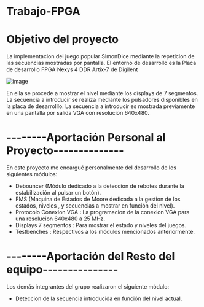 # Trabajo-FPGA
# Objetivo del proyecto
La implementacion del juego popular SimonDice mediante la repeticion de las secuencias mostradas por pantalla.
El entorno de desarrollo es la Placa de desarrollo FPGA Nexys 4 DDR Artix-7 de Digilent

![image](https://user-images.githubusercontent.com/62206349/120924240-e9a0e680-c6d2-11eb-8237-0b0ce9e3bd05.png)

En ella se procede a mostrar el nivel mediante los displays de 7 segmentos. 
La secuencia a introducir se realiza mediante los pulsadores disponibles en la placa de desarrolllo.
La secuencia a introducir es mostrada previamente en una pantalla por salida VGA con resolucion 640x480.

# --------Aportación Personal al Proyecto--------------
En este proyecto me encargué personalmente del desarrollo de los siguientes módulos:
- Debouncer (Módulo dedicado a la deteccion de rebotes durante la estabilización al pulsar un botón).
- FMS (Maquina de Estados de Moore dedicada a la gestion de los estados, niveles , y secuencias a mostrar en función del nivel).
- Protocolo Conexion VGA : La programacion de la conexion VGA para una resolucion 640x480 a 25 MHz.
- Displays 7 segmentos : Para mostrar el estado y niveles del juegos.
- Testbenches : Respectivos a los módulos mencionados anteriormente.

# --------Aportación del Resto del equipo---------------
Los demás integrantes del grupo realizaron el siguiente módulo:
- Deteccion de la secuencia introducida en función del nivel actual.
